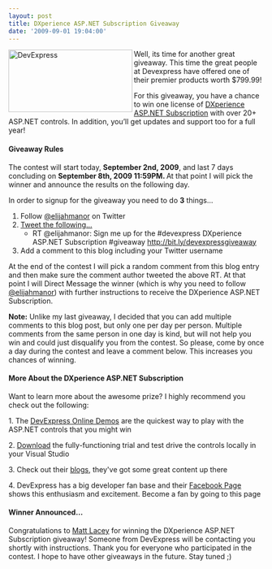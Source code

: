 ```yaml
---
layout: post
title: DXperience ASP.NET Subscription Giveaway
date: '2009-09-01 19:04:00'
---
```


<p><a href="http://elijahmanor.com/webdevdotnet/image.axd?picture=DevExpress.jpg"><img title="DevExpress" border="0" alt="DevExpress" align="left" src="http://elijahmanor.com/webdevdotnet/image.axd?picture=DevExpress_thumb.jpg" width="244" height="123"></a>Well, its time for another great giveaway. This time the great people at Devexpress have offered one of their premier products worth $799.99!</p>  <p>For this giveaway, you have a chance to win one license of <a href="http://www.devexpress.com/Products/NET/DXperience/editionASPNET.xml" target="_blank">DXperience ASP.NET Subscription</a> with over 20+ ASP.NET controls. In addition, you’ll get updates and support too for a full year!</p>  <h4>Giveaway Rules</h4>  <p>The contest will start today, <strong>September 2nd, 2009</strong>, and last 7 days concluding on <strong>September 8th, 2009 11:59PM. </strong>At that point I will pick the winner and announce the results on the following day.</p>  <p>In order to signup for the giveaway you need to do <strong>3</strong> things…</p>  <ol><li>Follow <a href="http://twitter.com/elijahmanor">@elijahmanor</a> on Twitter </li>    <li><a href="http://twitter.com/home?status=RT+%40elijahmanor%3A+Sign+me+up+for+the+%23devexpress+DXperience+ASP.NET+Subscription+%23giveaway+http%3A%2F%2Fbit.ly%2Fdevexpressgiveaway" target="_blank">Tweet the following…</a>       <ul><li>RT @elijahmanor: Sign me up for the #devexpress DXperience ASP.NET Subscription #giveaway <a href="http://bit.ly/devexpressgiveaway">http://bit.ly/devexpressgiveaway</a> </li>     </ul></li>    <li>Add a comment to this blog including your Twitter username </li> </ol><p>At the end of the contest I will pick a random comment from this blog entry and then make sure the comment author tweeted the above RT. At that point I will Direct Message the winner (which is why you need to follow <a href="http://twitter.com/elijahmanor">@elijahmanor</a>) with further instructions to receive the DXperience ASP.NET Subscription.</p>  <p><strong>Note:</strong> Unlike my last giveaway, I decided that you can add multiple comments to this blog post, but only one per day per person. Multiple comments from the same person in one day is kind, but will not help you win and could just disqualify you from the contest. So please, come by once a day during the contest and leave a comment below. This increases you chances of winning. </p>  <h4>More About the DXperience ASP.NET Subscription</h4>  <p>Want to learn more about the awesome prize? I highly recommend you check out the following:</p>  <p>1. The <a href="http://www.devexpress.com/Downloads/NET/OnlineDemos.xml" target="_blank">DevExpress Online Demos</a> are the quickest way to play with the ASP.NET controls that you might win</p>  <p>2. <a href="http://www.devexpress.com/Downloads/NET/DXperience/" target="_blank">Download</a> the fully-functioning trial and test drive the controls locally in your Visual Studio </p>  <p>3. Check out their <a href="http://community.devexpress.com/blogs/" target="_blank">blogs</a>, they've got some great content up there</p>  <p>4. DevExpress has a big developer fan base and their <a href="http://www.facebook.com/pages/DevExpress/101685002356" target="_blank">Facebook Page</a> shows this enthusiasm and excitement. Become a fan by going to this page </p>  <h4>Winner Announced…</h4>  <p>Congratulations to <a href="http://twitter.com/mrlacey" target="_blank">Matt Lacey</a> for winning the DXperience ASP.NET Subscription giveaway! Someone from DevExpress will be contacting you shortly with instructions. Thank you for everyone who participated in the contest. I hope to have other giveaways in the future. Stay tuned ;)</p>